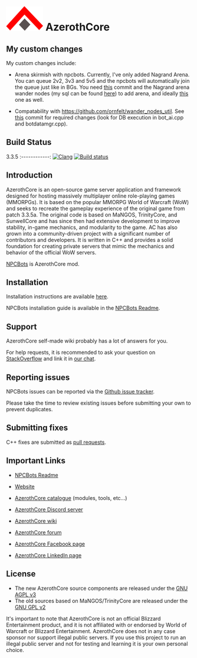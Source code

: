 # ![logo](https://raw.githubusercontent.com/azerothcore/azerothcore.github.io/master/images/logo-github.png) AzerothCore

## My custom changes

My custom changes include:
* Arena skirmish with npcbots. Currently, I've only added Nagrand Arena. You can queue 2v2, 3v3 and 5v5 and the npcbots will automatically join the queue just like in BGs. You need [this](https://github.com/ornfelt/azerothcore-wotlk/commit/f7856d31eb32975d43cc8b849526e46c85594b8c) commit and the Nagrand arena wander nodes (my sql can be found [here](https://github.com/ornfelt/azerothcore-wotlk/blob/master/data/sql/custom/db_world/2023_06_09_00_creature_template_npcbot_wander_nodes.sql)) to add arena, and ideally [this](https://github.com/ornfelt/azerothcore-wotlk/commit/0739541191eff3c91ee91e1eb31673cecb84bb88) one as well.

* Compatability with https://github.com/ornfelt/wander_nodes_util. See [this](https://github.com/ornfelt/azerothcore-wotlk/commit/2399ea767097d2a227aa37c860c1feee63e27598#diff-821d8443e5562c441172343cb58672bed4f1275e800e3ea08e9436c5eb2f4e7a) commit for required changes (look for DB execution in bot_ai.cpp and botdatamgr.cpp).

## Build Status

3.3.5
:------------:
[![Clang](https://github.com/trickerer/AzerothCore-wotlk-with-NPCBots/actions/workflows/core_build.yml/badge.svg)](https://github.com/trickerer/AzerothCore-wotlk-with-NPCBots/actions/workflows/core_build.yml)
[![Build status](https://ci.appveyor.com/api/projects/status/9cd8gd9io83l3v14/branch/npcbots_3.3.5?svg=true)](https://ci.appveyor.com/project/trickerer/azerothcore-npcbots/branch/npcbots_3.3.5)

## Introduction

AzerothCore is an open-source game server application and framework designed for hosting massively multiplayer online role-playing games (MMORPGs). It is based on the popular MMORPG World of Warcraft (WoW) and seeks to recreate the gameplay experience of the original game from patch 3.3.5a.
The original code is based on MaNGOS, TrinityCore, and SunwellCore and has since then had extensive development to improve stability, in-game mechanics, and modularity to the game. AC has also grown into a community-driven project with a significant number of contributors and developers. It is written in C++ and provides a solid foundation for creating private servers that mimic the mechanics and behavior of the official WoW servers.

[NPCBots](https://github.com/trickerer/Trinity-Bots) is AzerothCore mod.


## Installation

Installation instructions are available [here](http://www.azerothcore.org/wiki/Installation).

NPCBots installation guide is available in the [NPCBots Readme](https://github.com/trickerer/Trinity-Bots#npcbot-mod-installation).


## Support

AzerothCore self-made wiki probably has a lot of answers for you.

For help requests, it is recommended to ask your question on [StackOverflow](https://stackoverflow.com/questions/tagged/azerothcore) and link it in [our chat](https://discordapp.com/channels/217589275766685707/284406375495368704).


## Reporting issues

NPCBots issues can be reported via the [Github issue tracker](https://github.com/trickerer/Trinity-Bots/issues/).

Please take the time to review existing issues before submitting your own to
prevent duplicates.


## Submitting fixes

C++ fixes are submitted as [pull requests](https://github.com/trickerer/Azerothcore-wotlk-with-NPCBots/pulls).


## Important Links

- [NPCBots Readme](https://github.com/trickerer/Trinity-Bots/)

- [Website](http://www.azerothcore.org/)
- [AzerothCore catalogue](http://www.azerothcore.org/catalogue.html  "Modules, tools, and other stuff for AzerothCore") (modules, tools, etc...)
- [AzerothCore Discord server](https://discord.gg/gkt4y2x)
- [AzerothCore wiki](http://www.azerothcore.org/wiki "Easy to use and developed by AzerothCore founder")
- [AzerothCore forum](https://github.com/azerothcore/azerothcore-wotlk/discussions/)
- [AzerothCore Facebook page](https://www.facebook.com/AzerothCore/)
- [AzerothCore LinkedIn page](https://www.linkedin.com/company/azerothcore/)


## License

- The new AzerothCore source components are released under the [GNU AGPL v3](https://github.com/azerothcore/azerothcore-wotlk/blob/master/LICENSE-AGPL3)
- The old sources based on MaNGOS/TrinityCore are released under the [GNU GPL v2](https://github.com/azerothcore/azerothcore-wotlk/blob/master/LICENSE-GPL2)


It's important to note that AzerothCore is not an official Blizzard Entertainment product, and it is not affiliated with or endorsed by World of Warcraft or Blizzard Entertainment. AzerothCore does not in any case sponsor nor support illegal public servers. If you use this project to run an illegal public server and not for testing and learning it is your own personal choice.
